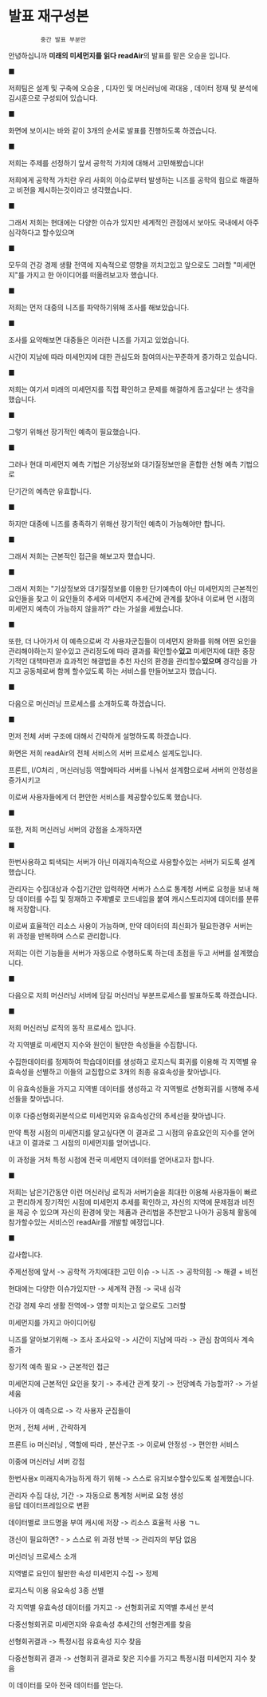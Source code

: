 # 발표 재구성본

~~~
         중간 발표 부분만                         
~~~



안녕하십니까 **미래의 미세먼지를 읽다 readAir**의 발표를 맡은 오승윤 입니다.

■

저희팀은 설계 및 구축에 오승윤 , 디자인 및 머신러닝에 곽대웅 , 데이터 정재 및 분석에 김시훈으로 구성되어 있습니다.

■

화면에 보이시는 바와 같이 3개의 순서로 발표를 진행하도록 하겠습니다.

■

저희는 주제를 선정하기 앞서 공학적 가치에 대해서 고민해봤습니다!

저희에게 공학적 가치란 우리 사회의 이슈로부터 발생하는 니즈를 공학의 힘으로 해결하고 비젼을 제시하는것이라고 생각했습니다.

■

그래서 저희는 현대에는 다양한 이슈가 있지만 세계적인 관점에서 보아도 국내에서 아주 심각하다고 할수있으며

■

모두의 건강 경제 생활 전역에 지속적으로 영향을 끼치고있고 앞으로도 그러할 "미세먼지"를 가지고 한 아이디어를 떠올려보고자 했습니다.

■

저희는 먼저 대중의 니즈를 파악하기위해 조사를 해보았습니다.

■

조사를 요약해보면 대중들은 이러한 니즈를 가지고 있었습니다. 

시간이 지남에 따라 미세먼지에 대한 관심도와 참여의사는꾸준하게 증가하고 있습니다.

■

저희는 여기서 미래의 미세먼지를 직접 확인하고 문제를 해결하게 돕고싶다! 는 생각을 했습니다.

■

그렇기 위해선 장기적인 예측이 필요했습니다.

■

그러나 현대 미세먼지 예측 기법은 기상정보와 대기질정보만을 혼합한 선형 예측 기법으로

단기간의 예측만 유효합니다.

■

하지만 대중에 니즈를 충족하기 위해선 장기적인 예측이 가능해야만 합니다.

■

그래서 저희는 근본적인 접근을 해보고자 했습니다.

■

그래서 저희는 "기상정보와 대기질정보를 이용한 단기예측이 아닌 미세먼지의 근본적인 요인들을 찾고 이 요인들의 추세와 미세먼지 추세간에 관계를 찾아내 이로써 먼 시점의 미세먼지 예측이 가능하지 않을까?" 라는 가설을 세웠습니다.

■

또한, 더 나아가서 이 예측으로써 각 사용자군집들이 미세먼지 완화를 위해 어떤 요인을 관리해야하는지 알수있고 관리정도에 따라 결과를 확인할수**있고**  미세먼지에 대한 중장기적인 대책마련과 효과적인 해결법을 추천 자신의 환경을 관리할수**있으며**  경각심을 가지고 공동체로써 함께 할수있도록 하는 서비스를 만들어보고자 했습니다.

■

다음으로 머신러닝 프로세스를 소개하도록 하겠습니다.

■

먼저 전체 서버 구조에 대해서 간략하게 설명하도록 하겠습니다.

화면은 저희 readAir의 전체 서비스의 서버 프로세스 설계도입니다.

프론트, I/O처리 , 머신러닝등 역할에따라 서버를 나눠서 설계함으로써 서버의 안정성을 증가시키고

이로써 사용자들에게 더 편안한 서비스를 제공할수있도록 했습니다.

■

또한, 저희 머신러닝 서버의 강점을 소개하자면

■

한번사용하고 퇴색되는 서버가 아닌 미래지속적으로 사용할수있는 서버가 되도록 설계했습니다.

관리자는 수집대상과 수집기간만 입력하면 서버가 스스로 통계청 서버로 요청을 보내 해당 데이터를 수집 및 정재하고 주제별로 코드네임을 붙여 캐시스토리지에 데이터를 분류해 저장합니다. 

이로써 효율적인 리소스 사용이 가능하며, 만약 데이터의 최신화가 필요한경우 서버는 위 과정을 반복하며 스스로 관리합니다.

저희는 이런 기능들을 서버가 자동으로 수행하도록 하는데 초점을 두고 서버를 설계했습니다.

■

다음으로  저희 머신러닝 서버에 담길 머신러닝 부분프로세스를 발표하도록 하겠습니다.

■

저희 머신러닝 로직의 동작 프로세스 입니다.

각 지역별로 미세먼지 지수와 원인이 될만한 속성들을 수집합니다.

수집한데이터를 정제하여 학습데이터를 생성하고 로지스틱 회귀를 이용해 각 지역별 유효속성을 선별하고 이들의 교집합으로 3개의 최종 유효속성을 찾아냅니다.

이 유효속성들을 가지고 지역별 데이터를 생성하고 각 지역별로 선형회귀를 시행해 추세선들을 찾아냅니다.

이후 다중선형회귀분석으로 미세먼지와 유효속성간의 추세선을 찾아냅니다.

만약 특정 시점의 미세먼지를 알고싶다면 이 결과로 그 시점의 유효요인의 지수를 얻어내고 이 결과로 그 시점의 미세먼지를 얻어냅니다.

이 과정을 거처 특정 시점에 전국 미세먼지 데이터를 얻어내고자 합니다.

■

저희는 남은기간동안 이런 머신러닝 로직과 서버기술을 최대한 이용해 사용자들이 빠르고 편리하게 장기적인 시점에 미세먼지 추세를 확인하고, 자신의 지역에 문제점과 비전을 제공 수 있으며 자신의 환경에 맞는 제품과 관리법을 추천받고 나아가 공동체 활동에 참가할수있는 서비스인 readAir를 개발할 예정입니다.

■

감사합니다.  












주제선정에 앞서 -> 공학적 가치에대한 고민
이슈 -> 니즈 -> 공학의힘 -> 해결 + 비전


현대에는 다양한 이슈가있지만 -> 세계적 관점 -> 국내 심각

건강   경제 우리 생활 전역에-> 영향 미치는고 앞으로도 그러할

미세먼지를 가지고 아이디어링




니즈를 알아보기위해 -> 조사
조사요약 -> 시간이 지남에 따라 -> 관심 참여의사 계속 증가



장기적 예측 필요 -> 근본적인 접근



미세먼지에 근본적인 요인을 찾기 -> 추세간 관계 찾기 -> 전망예측 가능할까? -> 가설 세움


나아가 이 예측으로 -> 각 사용자 군집들이




먼저   , 전체 서버  , 간략하게

프론트     io   머신러닝   , 역할에 따라 , 분산구조  -> 이로써 안정성 -> 편안한 서비스




이중에 머신러닝 서버 강점

한번사용x 미래지속가능하게 하기 위해  -> 스스로 유지보수할수있도록 설계했습니다.

관리자  수집 대상, 기간 -> 자동으로 통계청 서버로 요청 생성  
응답 데이터프레임으로 변환

데이터별로 코드명을 부여 캐시에 저장 -> 리소스 효율적 사용 ㄱㄴ

갱신이 필요하면? - > 스스로 위 과정 반복  -> 관리자의 부담 없음



머신러닝 프로세스 소개

지역별로 요인이 될만한 속성 미세먼지 수집 -> 정제

로지스틱 이용 유요속성 3종 선별

각 지역별 유효속성 데이터를 가지고 -> 선형회귀로 지역별 추세선 분석  

다중선형회귀로 미세먼지와 유효속성 추세간의 선형관계를 찾음

선형회귀결과 -> 특정시점 유효속성 지수 찾음

다중선형회귀 결과 -> 선형회귀 결과로 찾은 지수를 가지고 특정시점 미세먼지 지수 찾음

이 데이터를 모아 전국 데이터를 얻는다.

















 











